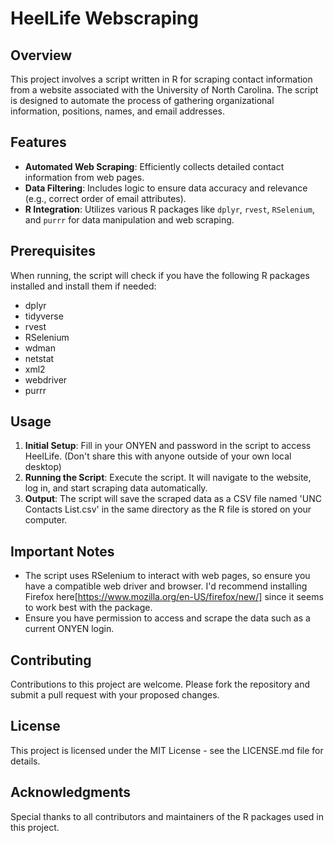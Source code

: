# HeelLife Webscraping

## Overview
This project involves a script written in R for scraping contact information from a website associated with the University of North Carolina. The script is designed to automate the process of gathering organizational information, positions, names, and email addresses.

## Features
- **Automated Web Scraping**: Efficiently collects detailed contact information from web pages.
- **Data Filtering**: Includes logic to ensure data accuracy and relevance (e.g., correct order of email attributes).
- **R Integration**: Utilizes various R packages like `dplyr`, `rvest`, `RSelenium`, and `purrr` for data manipulation and web scraping.

## Prerequisites
When running, the script will check if you have the following R packages installed and install them if needed:
- dplyr
- tidyverse
- rvest
- RSelenium
- wdman
- netstat
- xml2
- webdriver
- purrr

## Usage
1. **Initial Setup**: Fill in your ONYEN and password in the script to access HeelLife. (Don't share this with anyone outside of your own local desktop)
2. **Running the Script**: Execute the script. It will navigate to the website, log in, and start scraping data automatically.
3. **Output**: The script will save the scraped data as a CSV file named 'UNC Contacts List.csv' in the same directory as the R file is stored on your computer.

## Important Notes
- The script uses RSelenium to interact with web pages, so ensure you have a compatible web driver and browser. I'd recommend installing Firefox here[https://www.mozilla.org/en-US/firefox/new/] since it seems to work best with the package.
- Ensure you have permission to access and scrape the data such as a current ONYEN login.

## Contributing
Contributions to this project are welcome. Please fork the repository and submit a pull request with your proposed changes.

## License
This project is licensed under the MIT License - see the LICENSE.md file for details.

## Acknowledgments
Special thanks to all contributors and maintainers of the R packages used in this project.
